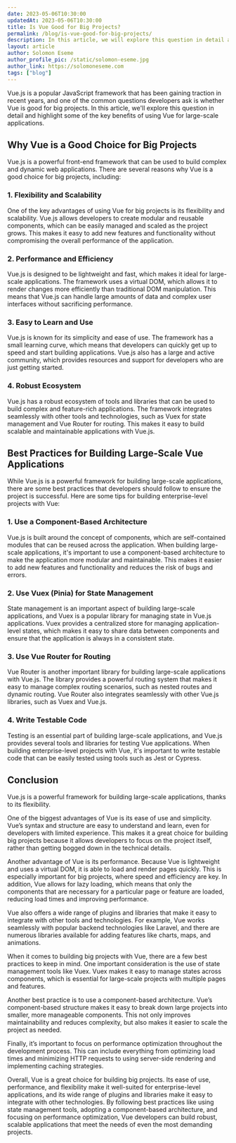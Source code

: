 ```yaml
---
date: 2023-05-06T10:30:00
updatedAt: 2023-05-06T10:30:00
title: Is Vue Good for Big Projects?
permalink: /blog/is-vue-good-for-big-projects/
description: In this article, we will explore this question in detail and highlight some of the key benefits of using Vue for large-scale applications.
layout: article
author: Solomon Eseme
author_profile_pic: /static/solomon-eseme.jpg
author_link: https://solomoneseme.com
tags: ["blog"]
---
```


Vue.js is a popular JavaScript framework that has been gaining traction in recent years, and one of the common questions developers ask is whether Vue is good for big projects. In this article, we'll explore this question in detail and highlight some of the key benefits of using Vue for large-scale applications.

## **Why Vue is a Good Choice for Big Projects**

Vue.js is a powerful front-end framework that can be used to build complex and dynamic web applications. There are several reasons why Vue is a good choice for big projects, including:

### **1. Flexibility and Scalability**

One of the key advantages of using Vue for big projects is its flexibility and scalability. Vue.js allows developers to create modular and reusable components, which can be easily managed and scaled as the project grows. This makes it easy to add new features and functionality without compromising the overall performance of the application.

### **2. Performance and Efficiency**

Vue.js is designed to be lightweight and fast, which makes it ideal for large-scale applications. The framework uses a virtual DOM, which allows it to render changes more efficiently than traditional DOM manipulation. This means that Vue.js can handle large amounts of data and complex user interfaces without sacrificing performance.

### **3. Easy to Learn and Use**

Vue.js is known for its simplicity and ease of use. The framework has a small learning curve, which means that developers can quickly get up to speed and start building applications. Vue.js also has a large and active community, which provides resources and support for developers who are just getting started.

### **4. Robust Ecosystem**

Vue.js has a robust ecosystem of tools and libraries that can be used to build complex and feature-rich applications. The framework integrates seamlessly with other tools and technologies, such as Vuex for state management and Vue Router for routing. This makes it easy to build scalable and maintainable applications with Vue.js.

## **Best Practices for Building Large-Scale Vue Applications**

While Vue.js is a powerful framework for building large-scale applications, there are some best practices that developers should follow to ensure the project is successful. Here are some tips for building enterprise-level projects with Vue:

### **1. Use a Component-Based Architecture**

Vue.js is built around the concept of components, which are self-contained modules that can be reused across the application. When building large-scale applications, it's important to use a component-based architecture to make the application more modular and maintainable. This makes it easier to add new features and functionality and reduces the risk of bugs and errors.

### **2. Use Vuex (Pinia) for State Management**

State management is an important aspect of building large-scale applications, and Vuex is a popular library for managing state in Vue.js applications. Vuex provides a centralized store for managing application-level states, which makes it easy to share data between components and ensure that the application is always in a consistent state.

### **3. Use Vue Router for Routing**

Vue Router is another important library for building large-scale applications with Vue.js. The library provides a powerful routing system that makes it easy to manage complex routing scenarios, such as nested routes and dynamic routing. Vue Router also integrates seamlessly with other Vue.js libraries, such as Vuex and Vue.js.

### **4. Write Testable Code**

Testing is an essential part of building large-scale applications, and Vue.js provides several tools and libraries for testing Vue applications. When building enterprise-level projects with Vue, it's important to write testable code that can be easily tested using tools such as Jest or Cypress.

## **Conclusion**

Vue.js is a powerful framework for building large-scale applications, thanks to its flexibility.

One of the biggest advantages of Vue is its ease of use and simplicity. Vue’s syntax and structure are easy to understand and learn, even for developers with limited experience. This makes it a great choice for building big projects because it allows developers to focus on the project itself, rather than getting bogged down in the technical details.

Another advantage of Vue is its performance. Because Vue is lightweight and uses a virtual DOM, it is able to load and render pages quickly. This is especially important for big projects, where speed and efficiency are key. In addition, Vue allows for lazy loading, which means that only the components that are necessary for a particular page or feature are loaded, reducing load times and improving performance.

Vue also offers a wide range of plugins and libraries that make it easy to integrate with other tools and technologies. For example, Vue works seamlessly with popular backend technologies like Laravel, and there are numerous libraries available for adding features like charts, maps, and animations.

When it comes to building big projects with Vue, there are a few best practices to keep in mind. One important consideration is the use of state management tools like Vuex. Vuex makes it easy to manage states across components, which is essential for large-scale projects with multiple pages and features.

Another best practice is to use a component-based architecture. Vue’s component-based structure makes it easy to break down large projects into smaller, more manageable components. This not only improves maintainability and reduces complexity, but also makes it easier to scale the project as needed.

Finally, it’s important to focus on performance optimization throughout the development process. This can include everything from optimizing load times and minimizing HTTP requests to using server-side rendering and implementing caching strategies.

Overall, Vue is a great choice for building big projects. Its ease of use, performance, and flexibility make it well-suited for enterprise-level applications, and its wide range of plugins and libraries make it easy to integrate with other technologies. By following best practices like using state management tools, adopting a component-based architecture, and focusing on performance optimization, Vue developers can build robust, scalable applications that meet the needs of even the most demanding projects.
